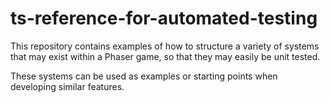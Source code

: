 # ts-reference-for-automated-testing
This repository contains examples of how to structure a variety of systems that may exist within a Phaser game, so that they may easily be unit tested.

These systems can be used as examples or starting points when developing similar features.
